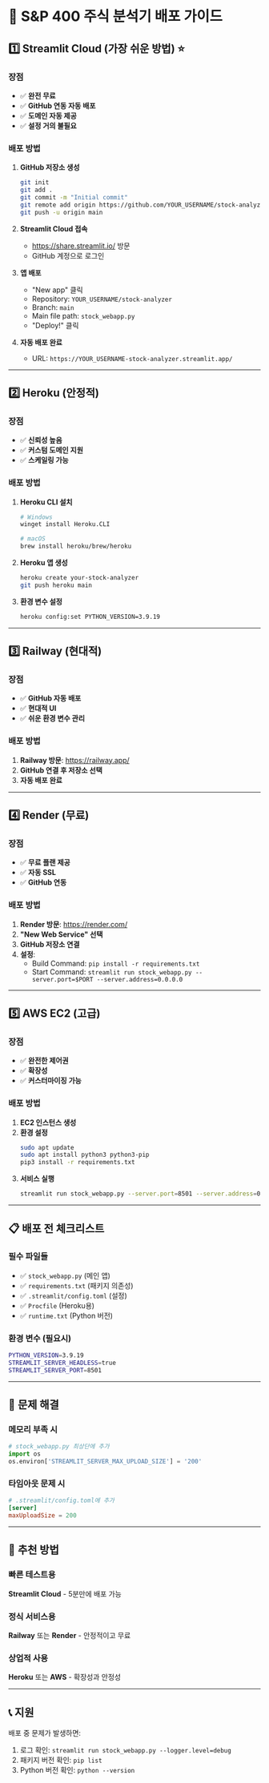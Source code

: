 # 🚀 S&P 400 주식 분석기 배포 가이드

## 1️⃣ Streamlit Cloud (가장 쉬운 방법) ⭐

### 장점
- ✅ **완전 무료**
- ✅ **GitHub 연동 자동 배포**
- ✅ **도메인 자동 제공**
- ✅ **설정 거의 불필요**

### 배포 방법
1. **GitHub 저장소 생성**
   ```bash
   git init
   git add .
   git commit -m "Initial commit"
   git remote add origin https://github.com/YOUR_USERNAME/stock-analyzer.git
   git push -u origin main
   ```

2. **Streamlit Cloud 접속**
   - https://share.streamlit.io/ 방문
   - GitHub 계정으로 로그인

3. **앱 배포**
   - "New app" 클릭
   - Repository: `YOUR_USERNAME/stock-analyzer`
   - Branch: `main`
   - Main file path: `stock_webapp.py`
   - "Deploy!" 클릭

4. **자동 배포 완료**
   - URL: `https://YOUR_USERNAME-stock-analyzer.streamlit.app/`

---

## 2️⃣ Heroku (안정적)

### 장점
- ✅ **신뢰성 높음**
- ✅ **커스텀 도메인 지원**
- ✅ **스케일링 가능**

### 배포 방법
1. **Heroku CLI 설치**
   ```bash
   # Windows
   winget install Heroku.CLI
   
   # macOS
   brew install heroku/brew/heroku
   ```

2. **Heroku 앱 생성**
   ```bash
   heroku create your-stock-analyzer
   git push heroku main
   ```

3. **환경 변수 설정**
   ```bash
   heroku config:set PYTHON_VERSION=3.9.19
   ```

---

## 3️⃣ Railway (현대적)

### 장점
- ✅ **GitHub 자동 배포**
- ✅ **현대적 UI**
- ✅ **쉬운 환경 변수 관리**

### 배포 방법
1. **Railway 방문**: https://railway.app/
2. **GitHub 연결 후 저장소 선택**
3. **자동 배포 완료**

---

## 4️⃣ Render (무료)

### 장점
- ✅ **무료 플랜 제공**
- ✅ **자동 SSL**
- ✅ **GitHub 연동**

### 배포 방법
1. **Render 방문**: https://render.com/
2. **"New Web Service" 선택**
3. **GitHub 저장소 연결**
4. **설정**:
   - Build Command: `pip install -r requirements.txt`
   - Start Command: `streamlit run stock_webapp.py --server.port=$PORT --server.address=0.0.0.0`

---

## 5️⃣ AWS EC2 (고급)

### 장점
- ✅ **완전한 제어권**
- ✅ **확장성**
- ✅ **커스터마이징 가능**

### 배포 방법
1. **EC2 인스턴스 생성**
2. **환경 설정**
   ```bash
   sudo apt update
   sudo apt install python3 python3-pip
   pip3 install -r requirements.txt
   ```
3. **서비스 실행**
   ```bash
   streamlit run stock_webapp.py --server.port=8501 --server.address=0.0.0.0
   ```

---

## 📋 배포 전 체크리스트

### 필수 파일들
- ✅ `stock_webapp.py` (메인 앱)
- ✅ `requirements.txt` (패키지 의존성)
- ✅ `.streamlit/config.toml` (설정)
- ✅ `Procfile` (Heroku용)
- ✅ `runtime.txt` (Python 버전)

### 환경 변수 (필요시)
```bash
PYTHON_VERSION=3.9.19
STREAMLIT_SERVER_HEADLESS=true
STREAMLIT_SERVER_PORT=8501
```

---

## 🔧 문제 해결

### 메모리 부족 시
```python
# stock_webapp.py 최상단에 추가
import os
os.environ['STREAMLIT_SERVER_MAX_UPLOAD_SIZE'] = '200'
```

### 타임아웃 문제 시
```toml
# .streamlit/config.toml에 추가
[server]
maxUploadSize = 200
```

---

## 🎯 추천 방법

### 빠른 테스트용
**Streamlit Cloud** - 5분만에 배포 가능

### 정식 서비스용
**Railway** 또는 **Render** - 안정적이고 무료

### 상업적 사용
**Heroku** 또는 **AWS** - 확장성과 안정성

---

## 📞 지원

배포 중 문제가 발생하면:
1. 로그 확인: `streamlit run stock_webapp.py --logger.level=debug`
2. 패키지 버전 확인: `pip list`
3. Python 버전 확인: `python --version`
